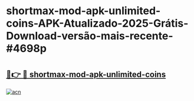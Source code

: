 # shortmax-mod-apk-unlimited-coins-APK-Atualizado-2025-Grátis-Download-versão-mais-recente-#4698p

# <h2><a href="https://ainizakaria.my?title=shortmax-mod-apk-unlimited-coins&ref=24M">🔗👉 🔴 shortmax-mod-apk-unlimited-coins</a></h2>

[![acn](https://github.com/user-attachments/assets/0f9c940e-d8b0-45ae-aac7-cd30a18b3e1c)](https://ainizakaria.my?title=shortmax-mod-apk-unlimited-coins&ref=24M)

